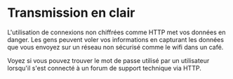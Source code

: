 # Transmission en clair
L'utilisation de connexions non chiffrées comme HTTP met vos données en danger. Les gens peuvent voler vos informations en capturant les données que vous envoyez sur un réseau non sécurisé comme le wifi dans un café.

Voyez si vous pouvez trouver le mot de passe utilisé par un utilisateur lorsqu'il s'est connecté à un forum de support technique via HTTP.